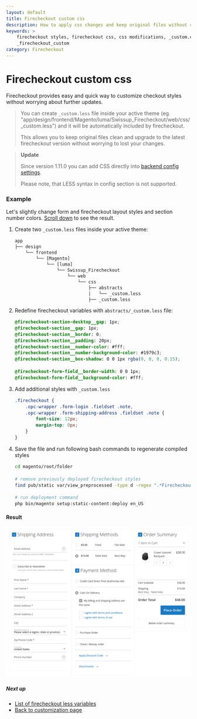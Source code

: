 ```yaml
---
layout: default
title: Firecheckout custom css
description: How to apply css changes and keep original files without changes
keywords: >
    firecheckout styles, firecheckout css, css modifications, _custom.css,
    _firecheckout_custom
category: Firecheckout
---
```


# Firecheckout custom css

Firecheckout provides easy and quick way to customize checkout styles without
worrying about further updates.

> You can create `_custom.less` file inside your active theme
> (eg. "app/design/frontend/Magento/luma/Swissup_Firecheckout/web/css/_custom.less")
> and it will be automatically included by firecheckout.
>
> This allows you to keep original files clean and upgrade to the latest
> firecheckout version without worrying to lost your changes.

> **Update**
>
> Since version 1.11.0 you can add CSS directly into
> [backend config settings](/m2/extensions/firecheckout/configuration/#custom-css-and-js-settings-section).
>
> Please note, that LESS syntax in config section is not supported.

### Example

Let's slightly change form and firecheckout layout styles and section number colors.
[Scroll down](#result) to see the result.

 1. Create two `_custom.less` files inside your active theme:

    ```
    app
    ├── design
        └── frontend
            └── [Magento]
                └── [luma]
                    └── Swissup_Firecheckout
                        └── web
                            └── css
                                ├── abstracts
                                |   └── _custom.less
                                ├── _custom.less
    ```

 2. Redefine firecheckout variables with `abstracts/_custom.less` file:

    ```scss
    @firecheckout-section-desktop__gap: 1px;
    @firecheckout-section__gap: 1px;
    @firecheckout-section__border: 0;
    @firecheckout-section__padding: 20px;
    @firecheckout-section__number-color: #fff;
    @firecheckout-section__number-background-color: #1979c3;
    @firecheckout-section__box-shadow: 0 0 1px rgba(0, 0, 0, 0.15);

    @firecheckout-form-field__border-width: 0 0 1px;
    @firecheckout-form-field__background-color: #fff;
    ```

 3. Add additional styles with `_custom.less`

    ```scss
    .firecheckout {
        .opc-wrapper .form-login .fieldset .note,
        .opc-wrapper .form-shipping-address .fieldset .note {
            font-size: 12px;
            margin-top: 0px;
        }
    }
    ```

 4. Save the file and run following bash commands to regenerate compiled styles

    ```bash
    cd magento/root/folder

    # remove previously deployed firecheckout styles
    find pub/static var/view_preprocessed -type d -regex ".*Firecheckout.*css" -exec rm -rf {} \;

    # run deployment command
    php bin/magento setup:static-content:deploy en_US
    ```

#### Result

![Custom firecheckout styles](/images/m2/firecheckout/customization/custom-css/frontend.png)

##### Next up

- [List of firecheckout less variables](../less-variables/)
- [Back to customization page](../)
